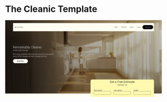 <h1> The Cleanic Template </h1>

<a href="the-cleanic.netlify.app"> ![image alt](https://github.com/Rohit-Pakhre09/The-Cleanic/blob/18923f8583f2efa67996dafa310b71f3e7a0e204/The-%20Cleanic.png) </a>
